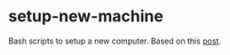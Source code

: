 # setup-new-machine

Bash scripts to setup a new computer.
Based on this [post](https://victoria.dev/blog/how-to-set-up-a-fresh-ubuntu-desktop-using-only-dotfiles-and-bash-scripts/).
